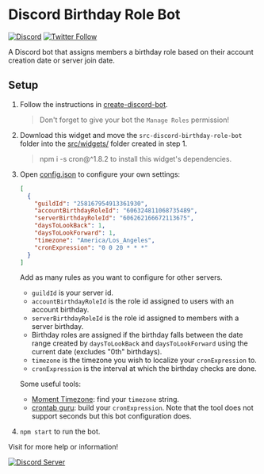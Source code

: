 # Discord Birthday Role Bot

[![Discord](https://discordapp.com/api/guilds/258167954913361930/embed.png)](https://discord.gg/WjEFnzC) [![Twitter Follow](https://img.shields.io/twitter/follow/peterthehan.svg?style=social)](https://twitter.com/peterthehan)

A Discord bot that assigns members a birthday role based on their account creation date or server join date.

## Setup

1. Follow the instructions in [create-discord-bot](https://github.com/peterthehan/create-discord-bot).

   > Don't forget to give your bot the `Manage Roles` permission!

2. Download this widget and move the `src-discord-birthday-role-bot` folder into the [src/widgets/](https://github.com/peterthehan/create-discord-bot/tree/master/app/src/widgets) folder created in step 1.

   > npm i -s cron@^1.8.2 to install this widget's dependencies.

3. Open [config.json](https://github.com/peterthehan/discord-birthday-role-bot/blob/master/config.json) to configure your own settings:

   ```json
   [
     {
       "guildId": "258167954913361930",
       "accountBirthdayRoleId": "606324811068735489",
       "serverBirthdayRoleId": "606262166672113675",
       "daysToLookBack": 1,
       "daysToLookForward": 1,
       "timezone": "America/Los_Angeles",
       "cronExpression": "0 0 20 * * *"
     }
   ]
   ```

   Add as many rules as you want to configure for other servers.

   - `guildId` is your server id.
   - `accountBirthdayRoleId` is the role id assigned to users with an account birthday.
   - `serverBirthdayRoleId` is the role id assigned to members with a server birthday.
   - Birthday roles are assigned if the birthday falls between the date range created by `daysToLookBack` and `daysToLookForward` using the current date (excludes "0th" birthdays).
   - `timezone` is the timezone you wish to localize your `cronExpression` to.
   - `cronExpression` is the interval at which the birthday checks are done.

   Some useful tools:

   - [Moment Timezone](https://momentjs.com/timezone): find your `timezone` string.
   - [crontab guru](https://crontab.guru): build your `cronExpression`. Note that the tool does not support seconds but this bot configuration does.

4. `npm start` to run the bot.

Visit for more help or information!

<a href="https://discord.gg/WjEFnzC">
  <img src="https://discordapp.com/api/guilds/258167954913361930/embed.png?style=banner2" title="Discord Server"/>
</a>

